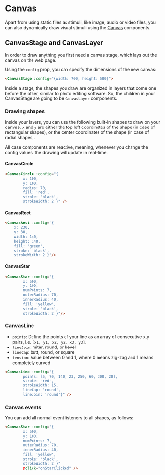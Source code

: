 # Canvas
Apart from using static files as stimuli, like image, audio or video files,
you can also dynamically draw visual stimuli using the [Canvas](http://magpie-reference.netlify.app/#canvas) components.

## CanvasStage and CanvasLayer
In order to draw anything you first need a canvas stage, which lays out the canvas on the web page.

Using the `config` prop, you can specify the dimensions of the new canvas:
```html
<CanvasStage :config="{width: 700, height: 500}">
```

Inside a stage, the shapes you draw are organized in layers that come one before the other, similar
to photo editing software. So, the children in your CanvasStage are going to be `CanvasLayer` components.

### Drawing shapes
Inside your layers, you can use the following built-in shapes to draw on your canvas. `x` and `y` are either the top left
coordinates of the shape (in case of rectangular shapes), or the center coordinates of the shape (in case of radial shapes).

All case components are reactive, meaning, whenever you change the config values, the drawing will update in real-time.

#### CanvasCircle
```html
<CanvasCircle :config="{
        x: 100,
        y: 100,
        radius: 70,
        fill: 'red',
        stroke: 'black',
        strokeWidth: 2 }" />
```

#### CanvasRect
```html
<CanvasRect :config="{
    x: 230,
    y: 30,
    width: 140,
    height: 140,
    fill: 'green',
    stroke: 'black',
    strokeWidth: 2 }"/>
```

#### CanvasStar
```html
<CanvasStar :config="{
        x: 500,
        y: 100,
        numPoints: 7,
        outerRadius: 70,
        innerRadius: 40,
        fill: 'yellow',
        stroke: 'black',
        strokeWidth: 2 }"/>
```

### CanvasLine
* `points`: Define the points of your line as an array of consecutive x,y pairs, i.e. `[x1, y1, x2, y2, x3, y3]`.
* `lineJoin`: miter, round, or bevel
* `lineCap`: butt, round, or square
* `tension`: Value between 0 and 1, where 0 means zig-zag and 1 means completely curved 

```html
<CanvasLine :config="{
        points: [5, 70, 140, 23, 250, 60, 300, 20],
        stroke: 'red',
        strokeWidth: 15,
        lineCap: 'round',
        lineJoin: 'round'}" />
```

### Canvas events
You can add all normal event listeners to all shapes, as follows:

```html
<CanvasStar :config="{
        x: 500,
        y: 100,
        numPoints: 7,
        outerRadius: 70,
        innerRadius: 40,
        fill: 'yellow',
        stroke: 'black',
        strokeWidth: 2 }"
        @click="onStarClicked" />
```
